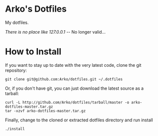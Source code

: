 # Arko's Dotfiles

My dotfiles.

*There is no place like 127.0.0.1* -- No longer valid...

# How to Install

If you want to stay up to date with the very latest code, clone the git repository:

    git clone git@github.com:Arko/dotfiles.git ~/.dotfiles

Or, if you don't have git, you can just download the latest source as a tarball:

    curl -L http://github.com/Arko/dotfiles/tarball/master -o arko-dotfiles-master.tar.gz
    tar -xzvf arko-dotfiles-master.tar.gz

Finally, change to the cloned or extracted dotfiles directory and run install

    ./install
